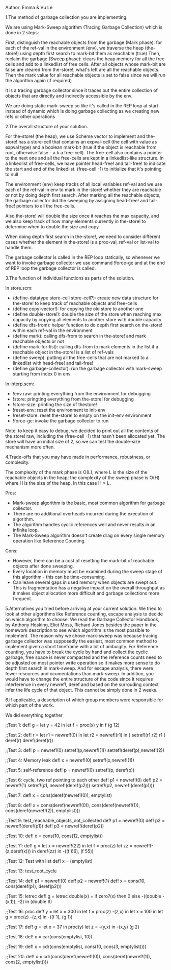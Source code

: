 Author: Emma & Vu Le

1.The method of garbage collection you are implementing.

We are using Mark-Sweep algorithm (Tracing Garbage Collection) which is done in 2 steps:

First, distinguish the reachable objects from the garbage (Mark phase): for each of the ref-val in the environment (env), we traverse the heap (the-store!) using depth first search to mark-bit them as reachable (true)
Then, reclaim the garbage (Sweep phase): clears the heap memory for all the free cells and add to a linkedlist of free cells. After all objects whose mark-bit are false are cleared from the-store!, what's left are all the reachable objects. Then the mark value for all reachable objects is set to false since we will run the algorithm again (if required)

It is a tracing garbage collector since it traces out the entire collection of objects that are directly and indirectly accessible by the env.

We are doing static mark-sweep so like it's called in the REP loop at start instead of dynamic which is doing garbage collecting as we creating new refs or other operations

2.The overall structure of your solution.

For the-store! (the heap), we use Scheme vector to implement and the-store! has a store-cell that contains an expval-cell (the cell with value as expval type) and a boolean mark-bit (true if the object is reachable from root, otherwise false - a.k.a free-cell). The free-cell also contains a pointer to the next one and all the free-cells are kept in a linkedlist-like structure. In a linkedlist of free-cells, we have pointer head-free! and tail-free! to indicate the start and end of the linkedlist. (free-cell -1) to initialize that it's pointing to null

The environment (env) keep tracks of all local variables ref-val and we use each of the ref-val in env to mark in the-store! whether they are reachable or not by doing depth first search. After marking all the reachable objects, the garbage collector did the sweeping by assigning head-free! and tail-free! pointers to all the free-cells.

Also the-store! will double the size once it reaches the max capacity, and we also keep track of how many elements currently in the-store! to determine when to double the size and copy.

When doing depth first search in the-store!, we need to consider different cases whether the element in the-store! is a proc-val, ref-val or list-val to handle them.

The garbage collector is called in the REP loop statically, so whenever we want to invoke garbage collector we use command !force-gc and at the end of REP loop the garbage collector is called.

3.The function of individual functions as parts of the solution.

In store.scm:

- (define-datatype store-cell store-cell?): create new data structure for the-store! to keep track of reachable objects and free-cells
- (define copy-vector!): for copying the old store to another one
- (define double-store!): double the size of the store when reaching max capacity by copying all elements to another store with double capacity
- (define dfs-from): helper function to do depth first search on the-store! within each ref-val in the environment 
- (define mark): calling dfs-from to search in the-store! and mark reachable objects or not
- (define mark-for-list): calling dfs-from to mark elements in the list if a reachable object in the-store! is a list of ref-vals
- (define sweep): putting all the free-cells that are not marked to a linkedlist with head-free! and tail-free!
- (define garbage-collector): run the garbage collector with mark-sweep starting from index 0 in env

In interp.scm:

- !env raw: printing everything from the environment for debugging
- !store: pringting everything from the-store! for debugging
- !store-size: printing the size of thestore!
- !reset-env: reset the environment to init-env
- !reset-store: reset the-store! to empty on the init-env environment
- !force-gc: invoke the garbage collector to run

Note: to keep it easy to debug, we decided to print out all the contents of the store! raw, including the (free-cell -1) that hasn't been allocated yet. The store will have an initial size of 2, so we can test the double-size mechanism more often. 


4.Trade-offs that you may have made in performance, robustness, or complexity.

The complexity of the mark phase is O(L), where L is the size of the reachable objects in the heap; the complexity of the sweep phase is O(H) where H is the size of the heap. In this case H > L.

Pros:

- Mark-sweep algorithm is the basic, most common algorithm for garbage collector. 
- There are no additional overheads incurred during the execution of algorithm.
- The algorithm handles cyclic references well and never results in an infinite loop.
- The Mark-Sweep algorithm doesn't create drag on every single memory operation like Reference Counting.

Cons:

- However, there can be a cost of resetting the mark-bit of reachable objects after done sweeping. 
- Every location in memory must be examined during the sweep stage of this algorithm - this can be time-consuming.
- Can leave several gaps in used memory when objects are swept out. This is fragmentation has a negative impact on the overall throughput as it makes object allocation more difficult and garbage collections more frequent. 

5.Alternatives you tried before arriving at your current solution.
We tried to look at other algorithms like Reference counting, escape analysis to decide on which algorithm to choose. We read the Garbage Collector Handbook, by Anthony Hosking, Eliot Moss, Richard Jones besides the paper in the homework description to see which algorithm is the most possible to implement. The reason why we chose mark-sweep was because tracing garbage collector was supposedly the easiest, most common method to implement given a short timeframe with a lot of ambuigity. For Reference counting, you have to break the cycle by hand and collect the cyclic garbage, free space is never compacted and the reference counts need to be adjusted on most pointer write operation so it makes more sense to do depth first search in mark-sweep. And for escape analysis, there were fewer resources and ocumentations than mark-sweep. In addition, you would have to change the entire structure of the code since it requires interference in every newref!, deref and based on the surrouding context infer the life cycle of that object. This cannot be simply done in 2 weeks. 

6.If applicable, a description of which group members were responsible for which part of the work.

We did everything together

;;Test 1: 
def! g = let y = 42 in let f = proc(x) y in f
(g 12)

;;Test 2: 
def! r = let r1 = newref!(0) in let r2 = newref!(r1) in { setref!(r1,r2)  r1 }
deref(r)
deref(deref(r))

;;Test 3:
def! p = newref!(0)
setref!(p,newref!(1))
setref!(deref(p),newref!(2))

;;Test 4: Memory leak
def! x = newref!(0)
setref!(x,newref!(1))

;;Test 5: self-reference
def! p = newref!(0)
setref!(p, deref(p))

;;Test 6: cycle, two ref pointing to each other
def! p1 = newref!(0)
def! p2 = newref!(1)
setref!(p1, newref!(deref(p2)))
setref!(p2, newref!(deref(p1)))

;;Test 7: 
def! x = cons(deref(newref!(0)), emptylist)

;;Test 8: 
def! x = cons(deref(newref!(0)), cons(deref(newref!(1)), cons(deref(newref!(2)), emptylist)))

;;Test 9: test_reachable_objects_not_collected
def! p1 = newref!(0)
def! p2 = newref!(deref(p1))
def! p3 = newref!(deref(p2))

;;Test 10:
def! x = cons(10, cons(12, emptylist))

;;Test 11:
def! g = let x = newref!(22) in let f = proc(z) let zz = newref!(-(z,deref(x))) in deref(zz) in -((f 66), (f 55))

;;Test 12: Test with list
def! x = (emptylist)

;;Test 13: test_root_cycle

;;Test 14:
def! p1 = newref!(0)
def! p2 = newref!(1)
def! x = cons(10, cons(deref(p1), deref(p2)))

;;Test 15: letrec
def! g = letrec double(x) = if zero?(x) then 0 else -((double -(x,1)), -2) in (double 6)

;;Test 16: proc
def! y = let x = 300 in let f = proc(z) -(z,x) in let x = 100 in let g = proc(z) -(z,x) in -((f 1), (g 1))

;;Test 17:
def! g = let x = 37 in proc(y) let z = -(y,x) in -(x,y)
(g 2)

;;Test 18:
def! x = car(cons(emptylist, 10))

;;Test 19:
def! x = cdr(cons(emptylist, cons(10, cons(3, emptylist))))

;;Test 20:
def! x = cdr(cons(deref(newref!(0)), cons(deref(newref!(1)), cons(2, emptylist))))

